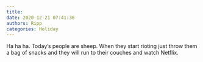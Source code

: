 ```yaml
---
title: 
date: 2020-12-21 07:41:36
authors: Ripp
categories: Holiday
---
```


 Ha ha ha.  Today’s people are sheep.  When they start rioting just throw them a bag of snacks and they will run to their couches and watch Netflix.